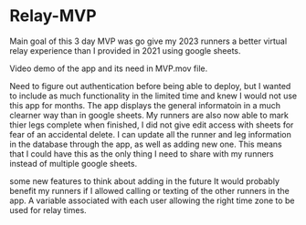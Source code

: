 # Relay-MVP
Main goal of this 3 day MVP was go give my 2023 runners a better virtual relay experience than I provided in 2021 using google sheets.

Video demo of the app and its need in MVP.mov file.

Need to figure out authentication before being able to deploy, but I wanted to include as much functionality in the limited time and knew I would not use this app for months. The app displays the general informatoin in a much clearner way than in google sheets. My runners are also now able to mark thier legs complete when finished, I did not give edit access with sheets for fear of an accidental delete. I can update all the runner and leg information in the database through the app, as well as adding new one. This means that I could have this as the only thing I need to share with my runners instead of multiple google sheets.


some new features to think about adding in the future
It would probably benefit my runners if I allowed calling or texting of the other runners in the app.
A variable associated with each user allowing the right time zone to be used for relay times.